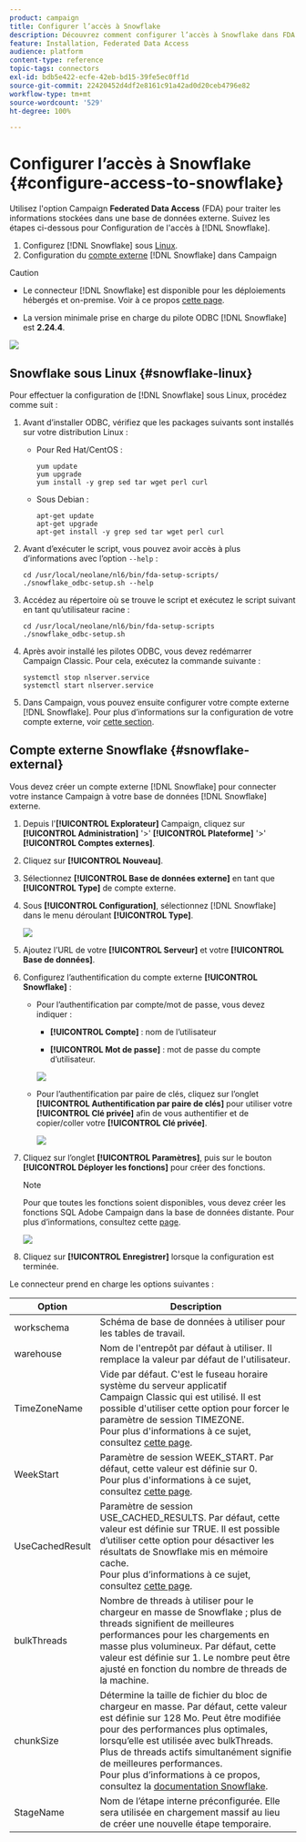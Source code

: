```yaml
---
product: campaign
title: Configurer l’accès à Snowflake
description: Découvrez comment configurer l’accès à Snowflake dans FDA
feature: Installation, Federated Data Access
audience: platform
content-type: reference
topic-tags: connectors
exl-id: bdb5e422-ecfe-42eb-bd15-39fe5ec0ff1d
source-git-commit: 22420452d4df2e8161c91a42ad0d20ceb4796e82
workflow-type: tm+mt
source-wordcount: '529'
ht-degree: 100%

---
```


# Configurer l’accès à Snowflake {#configure-access-to-snowflake}

Utilisez l&#39;option Campaign **Federated Data Access** (FDA) pour traiter les informations stockées dans une base de données externe. Suivez les étapes ci-dessous pour Configuration de l&#39;accès à [!DNL Snowflake].

1. Configurez [!DNL Snowflake] sous [Linux](#snowflake-linux).
1. Configuration du [compte externe](#snowflake-external) [!DNL Snowflake] dans Campaign

>[!CAUTION]
>
>* Le connecteur [!DNL Snowflake] est disponible pour les déploiements hébergés et on-premise. Voir à ce propos [cette page](../../installation/using/capability-matrix.md).
>
>* La version minimale prise en charge du pilote ODBC [!DNL Snowflake] est **2.24.4**.
>

![](assets/snowflake_3.png)

## Snowflake sous Linux {#snowflake-linux}

Pour effectuer la configuration de [!DNL Snowflake] sous Linux, procédez comme suit :

1. Avant d’installer ODBC, vérifiez que les packages suivants sont installés sur votre distribution Linux :

   * Pour Red Hat/CentOS :

     ```
     yum update
     yum upgrade
     yum install -y grep sed tar wget perl curl
     ```

   * Sous Debian :

     ```
     apt-get update
     apt-get upgrade
     apt-get install -y grep sed tar wget perl curl
     ```

1. Avant d’exécuter le script, vous pouvez avoir accès à plus d’informations avec l’option `--help` :

   ```
   cd /usr/local/neolane/nl6/bin/fda-setup-scripts/
   ./snowflake_odbc-setup.sh --help
   ```

1. Accédez au répertoire où se trouve le script et exécutez le script suivant en tant qu’utilisateur racine :

   ```
   cd /usr/local/neolane/nl6/bin/fda-setup-scripts
   ./snowflake_odbc-setup.sh
   ```

1. Après avoir installé les pilotes ODBC, vous devez redémarrer Campaign Classic. Pour cela, exécutez la commande suivante :

   ```
   systemctl stop nlserver.service
   systemctl start nlserver.service
   ```

1. Dans Campaign, vous pouvez ensuite configurer votre compte externe [!DNL Snowflake]. Pour plus d’informations sur la configuration de votre compte externe, voir [cette section](#snowflake-external).

## Compte externe Snowflake {#snowflake-external}

Vous devez créer un compte externe [!DNL Snowflake] pour connecter votre instance Campaign à votre base de données [!DNL Snowflake] externe.

1. Depuis l&#39;**[!UICONTROL Explorateur]** Campaign, cliquez sur **[!UICONTROL Administration]** &#39;>&#39; **[!UICONTROL Plateforme]** &#39;>&#39; **[!UICONTROL Comptes externes]**.

1. Cliquez sur **[!UICONTROL Nouveau]**.

1. Sélectionnez **[!UICONTROL Base de données externe]** en tant que **[!UICONTROL Type]** de compte externe.

1. Sous **[!UICONTROL Configuration]**, sélectionnez [!DNL Snowflake] dans le menu déroulant **[!UICONTROL Type]**.

   ![](assets/snowflake_5.png)

1. Ajoutez l’URL de votre **[!UICONTROL Serveur]** et votre **[!UICONTROL Base de données]**.

1. Configurez l’authentification du compte externe **[!UICONTROL Snowflake]** :

   * Pour l’authentification par compte/mot de passe, vous devez indiquer :

      * **[!UICONTROL Compte]** : nom de l’utilisateur

      * **[!UICONTROL Mot de passe]** : mot de passe du compte d’utilisateur.

     ![](assets/snowflake.png)

   * Pour l’authentification par paire de clés, cliquez sur l’onglet **[!UICONTROL Authentification par paire de clés]** pour utiliser votre **[!UICONTROL Clé privée]** afin de vous authentifier et de copier/coller votre **[!UICONTROL Clé privée]**.

     ![](assets/snowflake_4.png)

1. Cliquez sur l’onglet **[!UICONTROL Paramètres]**, puis sur le bouton **[!UICONTROL Déployer les fonctions]** pour créer des fonctions.

   >[!NOTE]
   >
   >Pour que toutes les fonctions soient disponibles, vous devez créer les fonctions SQL Adobe Campaign dans la base de données distante. Pour plus d’informations, consultez cette [page](../../configuration/using/adding-additional-sql-functions.md).

   ![](assets/snowflake_2.png)

1. Cliquez sur **[!UICONTROL Enregistrer]** lorsque la configuration est terminée.

Le connecteur prend en charge les options suivantes :

| Option | Description |
|---|---|
| workschema | Schéma de base de données à utiliser pour les tables de travail. |
| warehouse | Nom de l&#39;entrepôt par défaut à utiliser. Il remplace la valeur par défaut de l&#39;utilisateur. |
| TimeZoneName | Vide par défaut. C&#39;est le fuseau horaire système du serveur applicatif Campaign Classic qui est utilisé. Il est possible d&#39;utiliser cette option pour forcer le paramètre de session TIMEZONE. <br>Pour plus d&#39;informations à ce sujet, consultez [cette page](https://docs.snowflake.net/manuals/sql-reference/parameters.html#timezone). |
| WeekStart | Paramètre de session WEEK_START. Par défaut, cette valeur est définie sur 0. <br>Pour plus d&#39;informations à ce sujet, consultez [cette page](https://docs.snowflake.com/en/sql-reference/parameters.html#week-start). |
| UseCachedResult | Paramètre de session USE_CACHED_RESULTS. Par défaut, cette valeur est définie sur TRUE. Il est possible d’utiliser cette option pour désactiver les résultats de Snowflake mis en mémoire cache. <br>Pour plus d’informations à ce sujet, consultez [cette page](https://docs.snowflake.net/manuals/user-guide/querying-persisted-results.html). |
| bulkThreads | Nombre de threads à utiliser pour le chargeur en masse de Snowflake ; plus de threads signifient de meilleures performances pour les chargements en masse plus volumineux. Par défaut, cette valeur est définie sur 1. Le nombre peut être ajusté en fonction du nombre de threads de la machine. |
| chunkSize | Détermine la taille de fichier du bloc de chargeur en masse. Par défaut, cette valeur est définie sur 128 Mo. Peut être modifiée pour des performances plus optimales, lorsqu’elle est utilisée avec bulkThreads. Plus de threads actifs simultanément signifie de meilleures performances. <br>Pour plus d’informations à ce propos, consultez la [documentation Snowflake](https://docs.snowflake.net/manuals/sql-reference/sql/put.html). |
| StageName | Nom de l’étape interne préconfigurée. Elle sera utilisée en chargement massif au lieu de créer une nouvelle étape temporaire. |

